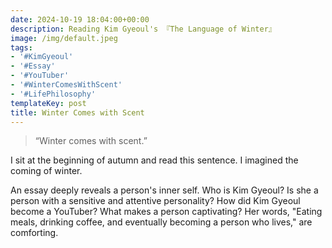 ```yaml
---
date: 2024-10-19 18:04:00+00:00
description: Reading Kim Gyeoul's 『The Language of Winter』
image: /img/default.jpeg
tags:
- '#KimGyeoul'
- '#Essay'
- '#YouTuber'
- '#WinterComesWithScent'
- '#LifePhilosophy'
templateKey: post
title: Winter Comes with Scent
---
```


> “Winter comes with scent.”  

I sit at the beginning of autumn and read this sentence. I imagined the coming of winter. 

An essay deeply reveals a person's inner self. Who is Kim Gyeoul? Is she a person with a sensitive and attentive personality? How did Kim Gyeoul become a YouTuber? What makes a person captivating? Her words, "Eating meals, drinking coffee, and eventually becoming a person who lives," are comforting.